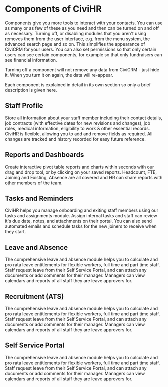 Components of CiviHR
==========

Components give you more tools to interact with your contacts. You can
use as many or as few of these as you need and then can be turned on and
off as necessary. Turning off, or disabling modules that you aren't
using removes them from the user interface, e.g. from the menu system,
the advanced search page and so on. This simplifies the appearance of
CiviCRM for your users. You can also set permissions so that only
certain users can see certain components, for example so that only
fundraisers can see financial information. 

Turning off a component will not remove any data from CiviCRM - just
hide it. When you turn it on again, the data will re-appear.

Each component is explained in detail in its own section so only a brief
description is given here.

**Staff Profile**  
---------------

Store all information about your staff member including their contact details, job contracts (with effective dates for new revisions and changes), job roles, medical information, eligibility to work & other essential records. CiviHR is flexible, allowing you to add and remove fields as required. All changes are tracked and history recorded for easy future reference.

**Reports and Dashboards**
--------------

Create interactive pivot table reports and charts within seconds with our drag and drop tool, or by clicking on your saved reports. Headcount, FTE, Joining and Existing, Absence are all covered and HR can share reports with other members of the team.

**Tasks and Reminders**
-------------

CiviHR helps you manage onboarding and exiting staff members using our tasks and assignments module. Assign internal tasks and staff can review it's due date, notes, and attachments on their portal. You can also send automated emails and schedule tasks for the new joiners to receive when they start. 

**Leave and Absence**
-------------

The comprehensive leave and absence module helps you to calculate and pro rata leave entitlements for flexible workers, full time and part time staff. Staff request leave from their Self Service Portal, and can attach any documents or add comments for their manager. Managers can view calendars and reports of all staff they are leave approvers for.   

**Recruitment (ATS)**
-------------

The comprehensive leave and absence module helps you to calculate and pro rata leave entitlements for flexible workers, full time and part time staff. Staff request leave from their Self Service Portal, and can attach any documents or add comments for their manager. Managers can view calendars and reports of all staff they are leave approvers for.   

**Self Service Portal**
-------------

The comprehensive leave and absence module helps you to calculate and pro rata leave entitlements for flexible workers, full time and part time staff. Staff request leave from their Self Service Portal, and can attach any documents or add comments for their manager. Managers can view calendars and reports of all staff they are leave approvers for.   
